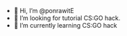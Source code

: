- 👋 Hi, I’m @ponrawitE
- 👀 I’m looking for tutorial CS:GO hack. 
- 🌱 I’m currently learning CS:GO hack

<!---
ponrawitE/ponrawitE is a ✨ special ✨ repository because its `README.md` (this file) appears on your GitHub profile.
You can click the Preview link to take a look at your changes.
--->
